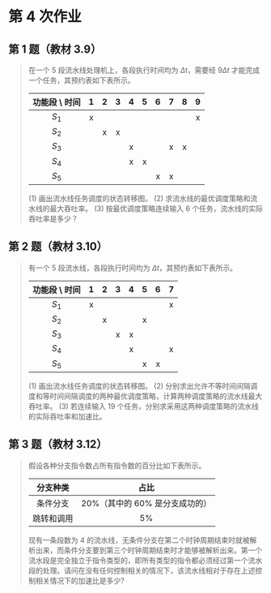 # 第 4 次作业

## 第 1 题（教材 3.9）

> 在一个 $5$ 段流水线处理机上，各段执行时间均为 $\Delta t$，需要经 $9\Delta t$ 才能完成一个任务，其预约表如下表所示。
>
> |功能段 \ 时间 | $1$ | $2$ | $3$ | $4$ | $5$ | $6$ | $7$ | $8$ | $9$ |
> |:-:|:-:|:-:|:-:|:-:|:-:|:-:|:-:|:-:|:-:|
> | $S_1$ | x |   |   |   |   |   |   |   | x |
> | $S_2$ |   | x | x |   |   |   |   |   |   |
> | $S_3$ |   |   |   | x |   |   | x | x |   |
> | $S_4$ |   |   |   | x | x |   |   |   |   |
> | $S_5$ |   |   |   |   |   | x | x |   |   |
>
> (1) 画出流水线任务调度的状态转移图。
> (2) 求流水线的最优调度策略和流水线的最大吞吐率。
> (3) 按最优调度策略连续输入 $6$ 个任务，流水线的实际吞吐率是多少？

## 第 2 题（教材 3.10）

> 有一个 $5$ 段流水线，各段执行时间均为 $\Delta t$，其预约表如下表所示。
>
> |功能段 \ 时间 | $1$ | $2$ | $3$ | $4$ | $5$ | $6$ | $7$ |
> |:-:|:-:|:-:|:-:|:-:|:-:|:-:|:-:|
> | $S_1$ | x |   |   |   |   |   | x |
> | $S_2$ |   | x |   |   | x |   |   |
> | $S_3$ |   |   | x | x |   |   |   |
> | $S_4$ |   |   |   | x |   |   | x |
> | $S_5$ |   |   |   |   | x | x |   |
>
> (1) 画出流水线任务调度的状态转移图。
> (2) 分别求出允许不等时间间隔调度和等时间间隔调度的两种最优调度策略，计算两种调度策略的流水线最大吞吐率。
> (3) 若连续输入 $19$ 个任务，分别求采用这两种调度策略的流水线的实际吞吐率和加速比。

## 第 3 题（教材 3.12）

> 假设各种分支指令数占所有指令数的百分比如下表所示。
>
> | 分支种类 | 占比 |
> | :-: | :-: |
> | 条件分支 | $20\%$（其中的 $60\%$ 是分支成功的） |
> | 跳转和调用 | $5\%$ |
>
> 现有一条段数为 $4$ 的流水线，无条件分支在第二个时钟周期结束时就被解析出来，而条件分支要到第三个时钟周期结束时才能够被解析出来。第一个流水段是完全独立于指令类型的，即所有类型的指令都必须经过第一个流水段的处理。请问在没有任何控制相关的情况下，该流水线相对于存在上述控制相关情况下的加速比是多少?
